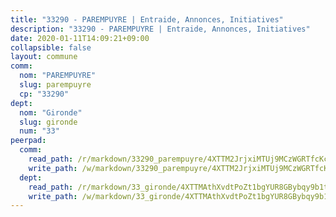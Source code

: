 ```yaml
---
title: "33290 - PAREMPUYRE | Entraide, Annonces, Initiatives"
description: "33290 - PAREMPUYRE | Entraide, Annonces, Initiatives"
date: 2020-01-11T14:09:21+09:00
collapsible: false
layout: commune
comm:
  nom: "PAREMPUYRE"
  slug: parempuyre
  cp: "33290"
dept:
  nom: "Gironde"
  slug: gironde
  num: "33"
peerpad:
  comm:
    read_path: /r/markdown/33290_parempuyre/4XTTM2JrjxiMTUj9MCzWGRTfcKcQp7jQhqbFSSzFbQKdnwNCm
    write_path: /w/markdown/33290_parempuyre/4XTTM2JrjxiMTUj9MCzWGRTfcKcQp7jQhqbFSSzFbQKdnwNCm-K3TgV2eXe9cWAVxD7CFDAnWP2dTAjLuYk6r5qUa29nTcVqUF3yXWsbKQ4zrptCPbYqh3RfLxfzFJog4RAwVGjx4fjtAEAU7xzcQHk5TJHawFagPoxsnbMNjZiqEeYLVbCNGqfRJM
  dept:
    read_path: /r/markdown/33_gironde/4XTTMAthXvdtPoZt1bgYUR8GBybqy9b1tLUaaKDw5iKj57LRt
    write_path: /w/markdown/33_gironde/4XTTMAthXvdtPoZt1bgYUR8GBybqy9b1tLUaaKDw5iKj57LRt-K3TgU8ogmN5s8hbKrZhkV9P1KQiFepNWXjoYRvdMTW1jt7eRXTmrjG677tN9mcUTsALjzYGgb8mvcrYPJn2Jd8cTiBmF9aZcbgdcQL1kzCPJnSf6X8tpEcGPdTr5qT6cQqEpt6oQ
---
```


